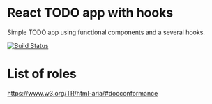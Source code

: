 # React TODO app with hooks
Simple TODO app using functional components and a several hooks.

[![Build Status](https://app.travis-ci.com/pxai/00-react-todo-hooks.svg?branch=master)](https://app.travis-ci.com/pxai/00-react-todo-hooks)


# List of roles 
https://www.w3.org/TR/html-aria/#docconformance
